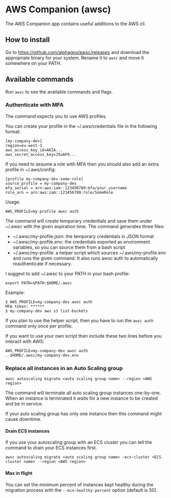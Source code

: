 # AWS Companion (awsc)

The AWS Companion app contains useful additions to the AWS cli.

## How to install

Go to https://github.com/alphagov/awsc/releases and download the appropriate binary for your system.
Rename it to ```awsc``` and move it somewhere on your PATH.

## Available commands

Run ```awsc``` to see the available commands and flags.

### Authenticate with MFA

The command expects you to use AWS profiles.

You can create your profile in the ~/.aws/credentials file in the following format:

```
[my-company-dev]
region=eu-west-1
aws_access_key_id=AKIA...
aws_secret_access_key=J5oAF9...
```

If you need to assume a role with MFA then you should also add an extra profile in ~/.aws/config:

```
[profile my-company-dev-some-role]
source_profile = my-company-dev
mfa_serial = arn:aws:iam::123456789:mfa/your_username
role_arn = arn:aws:iam::123456789:role/SomeRole
```

Usage:
```
AWS_PROFILE=my-profile awsc auth
```

The command will create temporary credentials and save them under ~/.awsc with the given expiration time.
The command generates three files:
 - ~/.awsc/my-profile.json: the temporary credentials in JSON format
 - ~/.awsc/my-profile.env: the credentials exported as environment variables, so you can source them from a bash script
 - ~/.awsc/my-profile: a helper script which sources ~/.aws/my-profile.env and runs the given command. It also runs awsc auth to automatically reauthenticate if necessary.

I suggest to add ~/.awsc to your PATH in your bash profile:

```
export PATH=$PATH:$HOME/.awsc
```

Example:
```
$ AWS_PROFILE=my-company-dev awsc auth
MFA token: ******
$ my-company-dev aws s3 list-buckets
```

If you plan to use the helper script, then you have to run the ```awsc auth``` command only once per profile.

If you want to use your own script then include these two lines before you interact with AWS:

```
AWS_PROFILE=my-company-dev awsc auth
. $HOME/.awsc/my-company-dev.env
```

### Replace all instances in an Auto Scaling group

```
awsc autoscaling migrate <auto scaling group name> --region <AWS region>
```

The command will terminate all auto scaling group instances one-by-one. When an instance is terminated it waits for a new instance to be created and be in service.

If your auto scaling group has only one instance then this command might cause downtime.

#### Drain ECS instances

If you use your autoscaling group with an ECS cluster you can tell the command to drain your ECS instances first.

```
awsc autoscaling migrate <auto scaling group name> -ecs-cluster <ECS cluster name> --region <AWS region>
```

#### Max in flight

You can set the minimum percent of instances kept healthy during the migration process with the `--min-healthy-percent` option (default is 50).
